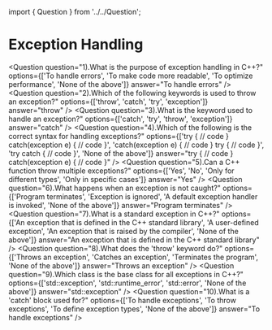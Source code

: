 import { Question } from '../../Question';

# Exception Handling

<Question
  question="1).What is the purpose of exception handling in C++?"
  options={['To handle errors', 'To make code more readable', 'To optimize performance', 'None of the above']}
  answer="To handle errors"
/>
<Question
  question="2).Which of the following keywords is used to throw an exception?"
  options={['throw', 'catch', 'try', 'exception']}
  answer="throw"
/>
<Question
  question="3).What is the keyword used to handle an exception?"
  options={['catch', 'try', 'throw', 'exception']}
  answer="catch"
/>
<Question
  question="4).Which of the following is the correct syntax for handling exceptions?"
  options={['try { // code } catch(exception e) { // code }', 'catch(exception e) { // code } try { // code }', 'try catch { // code }', 'None of the above']}
  answer="try { // code } catch(exception e) { // code }"
/>
<Question
  question="5).Can a C++ function throw multiple exceptions?"
  options={['Yes', 'No', 'Only for different types', 'Only in specific cases']}
  answer="Yes"
/>
<Question
  question="6).What happens when an exception is not caught?"
  options={['Program terminates', 'Exception is ignored', 'A default exception handler is invoked', 'None of the above']}
  answer="Program terminates"
/>
<Question
  question="7).What is a standard exception in C++?"
  options={['An exception that is defined in the C++ standard library', 'A user-defined exception', 'An exception that is raised by the compiler', 'None of the above']}
  answer="An exception that is defined in the C++ standard library"
/>
<Question
  question="8).What does the 'throw' keyword do?"
  options={['Throws an exception', 'Catches an exception', 'Terminates the program', 'None of the above']}
  answer="Throws an exception"
/>
<Question
  question="9).Which class is the base class for all exceptions in C++?"
  options={['std::exception', 'std::runtime_error', 'std::error', 'None of the above']}
  answer="std::exception"
/>
<Question
  question="10).What is a 'catch' block used for?"
  options={['To handle exceptions', 'To throw exceptions', 'To define exception types', 'None of the above']}
  answer="To handle exceptions"
/>

